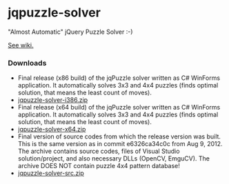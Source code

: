 # jqpuzzle-solver
"Almost Automatic" jQuery Puzzle Solver :-)

[See wiki.](https://github.com/zitmen/jqpuzzle-solver/wiki)

### Downloads
 * Final release (x86 build) of the jqPuzzle solver written as C# WinForms application. It automatically solves 3x3 and 4x4 puzzles (finds optimal solution, that means the least count of moves).
  * [jqpuzzle-solver-i386.zip](https://github.com/zitmen/jqpuzzle-solver/wiki/downloads/jqpuzzle-solver-i386.zip)
 * Final release (x64 build) of the jqPuzzle solver written as C# WinForms application. It automatically solves 3x3 and 4x4 puzzles (finds optimal solution, that means the least count of moves).
  * [jqpuzzle-solver-x64.zip](https://github.com/zitmen/jqpuzzle-solver/wiki/downloads/jqpuzzle-solver-x86.zip)
 * Final version of source codes from which the release version was built. This is the same version as in commit e6326ca34c0c from Aug 9, 2012. The archive contains source codes, files of Visual Studio solution/project, and also necessary DLLs (OpenCV, EmguCV). The archive DOES NOT contain puzzle 4x4 pattern database!
  * [jqpuzzle-solver-src.zip](https://github.com/zitmen/jqpuzzle-solver/wiki/downloads/jqpuzzle-solver-src.zip)
